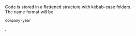 Code is stored in a flattened structure with kebab-case folders.  
The name format will be

```
company-year
```

.  

